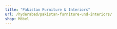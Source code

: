 ```yaml
---
title: "Pakistan Furniture & Interiors"
url: /hyderabad/pakistan-furniture-und-interiors/
shop: Möbel
---
```

